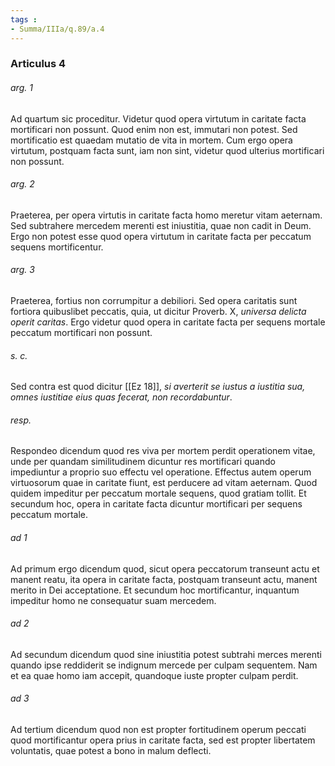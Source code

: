 ```yaml
---
tags : 
- Summa/IIIa/q.89/a.4
---
```


### Articulus 4

###### arg. 1
Ad quartum sic proceditur. Videtur quod opera virtutum in caritate facta mortificari non possunt. Quod enim non est, immutari non potest. Sed mortificatio est quaedam mutatio de vita in mortem. Cum ergo opera virtutum, postquam facta sunt, iam non sint, videtur quod ulterius mortificari non possunt.

###### arg. 2
Praeterea, per opera virtutis in caritate facta homo meretur vitam aeternam. Sed subtrahere mercedem merenti est iniustitia, quae non cadit in Deum. Ergo non potest esse quod opera virtutum in caritate facta per peccatum sequens mortificentur.

###### arg. 3
Praeterea, fortius non corrumpitur a debiliori. Sed opera caritatis sunt fortiora quibuslibet peccatis, quia, ut dicitur Proverb. X, *universa delicta operit caritas*. Ergo videtur quod opera in caritate facta per sequens mortale peccatum mortificari non possunt.

###### s. c.
Sed contra est quod dicitur [[Ez 18]], *si averterit se iustus a iustitia sua, omnes iustitiae eius quas fecerat, non recordabuntur*.

###### resp.
Respondeo dicendum quod res viva per mortem perdit operationem vitae, unde per quandam similitudinem dicuntur res mortificari quando impediuntur a proprio suo effectu vel operatione. Effectus autem operum virtuosorum quae in caritate fiunt, est perducere ad vitam aeternam. Quod quidem impeditur per peccatum mortale sequens, quod gratiam tollit. Et secundum hoc, opera in caritate facta dicuntur mortificari per sequens peccatum mortale.

###### ad 1
Ad primum ergo dicendum quod, sicut opera peccatorum transeunt actu et manent reatu, ita opera in caritate facta, postquam transeunt actu, manent merito in Dei acceptatione. Et secundum hoc mortificantur, inquantum impeditur homo ne consequatur suam mercedem.

###### ad 2
Ad secundum dicendum quod sine iniustitia potest subtrahi merces merenti quando ipse reddiderit se indignum mercede per culpam sequentem. Nam et ea quae homo iam accepit, quandoque iuste propter culpam perdit.

###### ad 3
Ad tertium dicendum quod non est propter fortitudinem operum peccati quod mortificantur opera prius in caritate facta, sed est propter libertatem voluntatis, quae potest a bono in malum deflecti.

